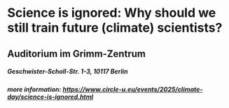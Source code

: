 # Science is ignored: Why should we still train future (climate) scientists?  
## Auditorium im Grimm-Zentrum
##### Geschwister-Scholl-Str. 1-3, 10117 Berlin

##### more information: https://www.circle-u.eu/events/2025/climate-day/science-is-ignored.html
